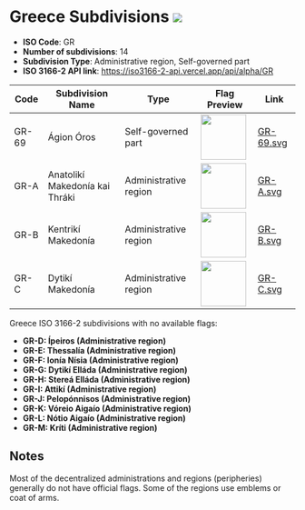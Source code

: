 # Greece Subdivisions ![](https://flagcdn.com/h40/gr.png)

- **ISO Code**: GR
- **Number of subdivisions**: 14
- **Subdivision Type**: Administrative region, Self-governed part
- **ISO 3166-2 API link**: https://iso3166-2-api.vercel.app/api/alpha/GR

| Code  | Subdivision Name         | Type | Flag Preview | Link |
|-------|--------------------------|--------------| -------------- |----------|
| GR-69 | Ágion Óros | Self-governed part | <img src='None' height='80'> | [GR-69.svg](https://github.com/amckenna41/iso3166-flags/blob/main/iso3166-2-flags/GR/GR-69.svg) |
| GR-A | Anatolikí Makedonía kai Thráki | Administrative region | <img src='None' height='80'> | [GR-A.svg](https://github.com/amckenna41/iso3166-flags/blob/main/iso3166-2-flags/GR/GR-A.svg) |
| GR-B | Kentrikí Makedonía | Administrative region | <img src='None' height='80'> | [GR-B.svg](https://github.com/amckenna41/iso3166-flags/blob/main/iso3166-2-flags/GR/GR-B.svg) |
| GR-C | Dytikí Makedonía | Administrative region | <img src='None' height='80'> | [GR-C.svg](https://github.com/amckenna41/iso3166-flags/blob/main/iso3166-2-flags/GR/GR-C.svg) |

Greece ISO 3166-2 subdivisions with no available flags:

* **GR-D: Ípeiros (Administrative region)**
* **GR-E: Thessalía (Administrative region)**
* **GR-F: Ionía Nísia (Administrative region)**
* **GR-G: Dytikí Elláda (Administrative region)**
* **GR-H: Stereá Elláda (Administrative region)**
* **GR-I: Attikí (Administrative region)**
* **GR-J: Pelopónnisos (Administrative region)**
* **GR-K: Vóreio Aigaío (Administrative region)**
* **GR-L: Nótio Aigaío (Administrative region)**
* **GR-M: Kríti (Administrative region)**

## Notes
Most of the decentralized administrations and regions (peripheries) generally do not have official flags. Some of the regions use emblems or coat of arms.